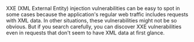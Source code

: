 XXE (XML External Entity) injection vulnerabilities can be easy to spot in some cases because the application's regular web traffic includes requests with XML data. In other situations, these vulnerabilities might not be so obvious. But if you search carefully, you can discover XXE vulnerabilities even in requests that don't seem to have XML data at first glance.